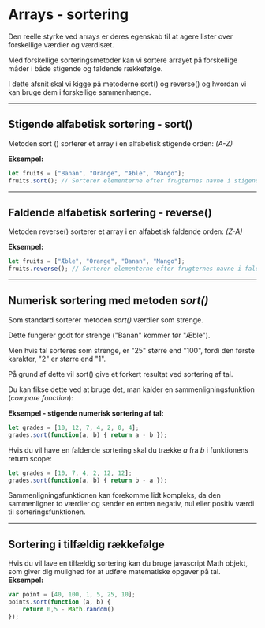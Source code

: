# Arrays - sortering

Den reelle styrke ved arrays er deres egenskab til at agere lister over forskellige værdier og værdisæt. 

Med forskellige sorteringsmetoder kan vi sortere arrayet på forskellige måder i både stigende og faldende rækkefølge.

I dette afsnit skal vi kigge på metoderne sort() og reverse() og hvordan vi kan bruge dem i forskellige sammenhænge.
___
## Stigende alfabetisk sortering - sort()
Metoden sort () sorterer et array i en  alfabetisk stigende orden: *(A-Z)*

**Eksempel:**
```js
let fruits = ["Banan", "Orange", "Æble", "Mango"];
fruits.sort(); // Sorterer elementerne efter frugternes navne i stigende orden
```
___
## Faldende alfabetisk sortering - reverse()
Metoden reverse() sorterer et array i en alfabetisk faldende orden: *(Z-A)*

**Eksempel:**
```js
let fruits = ["Æble", "Orange", "Banan", "Mango"];
fruits.reverse(); // Sorterer elementerne efter frugternes navne i faldende orden
```
___
## Numerisk sortering med metoden *sort()*

Som standard sorterer metoden *sort()* værdier som strenge.

Dette fungerer godt for strenge ("Banan" kommer før "Æble").

Men hvis tal sorteres som strenge, er "25" større end "100", fordi den første karakter, "2" er større end "1".

På grund af dette vil sort() give et forkert resultat ved sortering af tal.

Du kan fikse dette ved at bruge det, man kalder en sammenligningsfunktion (*compare function*):

**Eksempel - stigende numerisk sortering af tal:**
```js
let grades = [10, 12, 7, 4, 2, 0, 4];
grades.sort(function(a, b) { return a - b });
```
Hvis du vil have en faldende sortering skal du trække *a* fra *b* i funktionens return scope:
```js
let grades = [10, 7, 4, 2, 12, 12];
grades.sort(function(a, b) { return b - a });
```
Sammenligningsfunktionen kan forekomme lidt kompleks, da den sammenligner to værdier og sender en enten negativ, nul eller positiv værdi til sorteringsfunktionen. 
___
## Sortering i tilfældig rækkefølge
Hvis du vil lave en tilfældig sortering kan du bruge javascript Math objekt, som giver dig mulighed for at udføre matematiske opgaver på tal. 
**Eksempel:**
```js
var point = [40, 100, 1, 5, 25, 10];
points.sort(function (a, b) {
    return 0,5 - Math.random()
});
```

